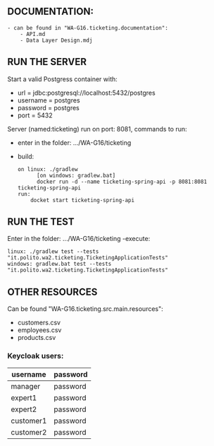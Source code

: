 ## DOCUMENTATION:
    - can be found in "WA-G16.ticketing.documentation":
        - API.md
        - Data Layer Design.mdj
## RUN THE SERVER
Start a valid Postgress container with: 
- url = jdbc:postgresql://localhost:5432/postgres
- username = postgres
- password = postgres
- port = 5432

Server (named:ticketing) run on port: 8081, commands to run:
- enter in the folder: .../WA-G16/ticketing
- build:
 
      on linux: ./gradlew
            [on windows: gradlew.bat]
            docker run -d --name ticketing-spring-api -p 8081:8081 ticketing-spring-api
      run:
          docket start ticketing-spring-api

## RUN THE TEST
Enter in the folder: .../WA-G16/ticketing
-execute: 
        
    linux: ./gradlew test --tests "it.polito.wa2.ticketing.TicketingApplicationTests"
    windows: gradlew.bat test --tests "it.polito.wa2.ticketing.TicketingApplicationTests"
    
## OTHER RESOURCES
Can be found "WA-G16.ticketing.src.main.resources":
        
- customers.csv
- employees.csv
- products.csv

### Keycloak users:


| username  | password |
|-----------|----------|
| manager   | password |
| expert1   | password |
| expert2   | password |
| customer1 | password |
| customer2 | password |